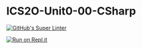 # ICS2O-Unit0-00-CSharp

[![GitHub's Super Linter](https://github.com/CristianoSellitto/<REPOSITORY>/workflows/GitHub's%20Super%20Linter/badge.svg)](https://github.com/CristianoSellitto/<REPOSITORY>/actions)

[![Run on Repl.it](https://repl.it/badge/github/CristianoSellitto/<REPOSITORY>)](https://repl.it/github/CristianoSellitto/<REPOSITORY>)
